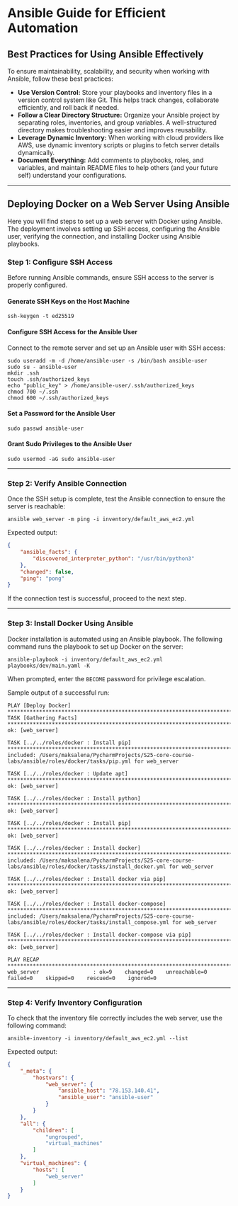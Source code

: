 # Ansible Guide for Efficient Automation

## Best Practices for Using Ansible Effectively

To ensure maintainability, scalability, and security when working with Ansible, follow these best practices:

* **Use Version Control:** Store your playbooks and inventory files in a version control system like Git. This helps track changes, collaborate efficiently, and roll back if needed.
* **Follow a Clear Directory Structure:** Organize your Ansible project by separating roles, inventories, and group variables. A well-structured directory makes troubleshooting easier and improves reusability.
* **Leverage Dynamic Inventory:** When working with cloud providers like AWS, use dynamic inventory scripts or plugins to fetch server details dynamically.
* **Document Everything:** Add comments to playbooks, roles, and variables, and maintain README files to help others (and your future self) understand your configurations.

---

## Deploying Docker on a Web Server Using Ansible

Here you will find steps to set up a web server with Docker using Ansible. The deployment involves setting up SSH access, configuring the Ansible user, verifying the connection, and installing Docker using Ansible playbooks.

### Step 1: Configure SSH Access

Before running Ansible commands, ensure SSH access to the server is properly configured.

#### Generate SSH Keys on the Host Machine

```shell
ssh-keygen -t ed25519
```

#### Configure SSH Access for the Ansible User

Connect to the remote server and set up an Ansible user with SSH access:

```shell
sudo useradd -m -d /home/ansible-user -s /bin/bash ansible-user
sudo su - ansible-user
mkdir .ssh
touch .ssh/authorized_keys
echo "public_key" > /home/ansible-user/.ssh/authorized_keys
chmod 700 ~/.ssh
chmod 600 ~/.ssh/authorized_keys
```

#### Set a Password for the Ansible User

```shell
sudo passwd ansible-user
```

#### Grant Sudo Privileges to the Ansible User

```shell
sudo usermod -aG sudo ansible-user
```

---

### Step 2: Verify Ansible Connection

Once the SSH setup is complete, test the Ansible connection to ensure the server is reachable:

```shell
ansible web_server -m ping -i inventory/default_aws_ec2.yml
```

Expected output:

```json
{
    "ansible_facts": {
        "discovered_interpreter_python": "/usr/bin/python3"
    },
    "changed": false,
    "ping": "pong"
}
```

If the connection test is successful, proceed to the next step.

---

### Step 3: Install Docker Using Ansible

Docker installation is automated using an Ansible playbook. The following command runs the playbook to set up Docker on the server:

```shell
ansible-playbook -i inventory/default_aws_ec2.yml playbooks/dev/main.yaml -K
```

When prompted, enter the `BECOME` password for privilege escalation.

Sample output of a successful run:

```shell
PLAY [Deploy Docker] **************************************************************************************************************************************************
TASK [Gathering Facts] ************************************************************************************************************************************************
ok: [web_server]

TASK [../../roles/docker : Install pip] *******************************************************************************************************************************
included: /Users/maksalena/PycharmProjects/S25-core-course-labs/ansible/roles/docker/tasks/pip.yml for web_server

TASK [../../roles/docker : Update apt] ********************************************************************************************************************************
ok: [web_server]

TASK [../../roles/docker : Install python] ****************************************************************************************************************************
ok: [web_server]

TASK [../../roles/docker : Install pip] *******************************************************************************************************************************
ok: [web_server]

TASK [../../roles/docker : Install docker] ****************************************************************************************************************************
included: /Users/maksalena/PycharmProjects/S25-core-course-labs/ansible/roles/docker/tasks/install_docker.yml for web_server

TASK [../../roles/docker : Install docker via pip] ********************************************************************************************************************
ok: [web_server]

TASK [../../roles/docker : Install docker-compose] ********************************************************************************************************************
included: /Users/maksalena/PycharmProjects/S25-core-course-labs/ansible/roles/docker/tasks/install_compose.yml for web_server

TASK [../../roles/docker : Install docker-compose via pip] ************************************************************************************************************
ok: [web_server]

PLAY RECAP ************************************************************************************************************************************************************
web_server                 : ok=9    changed=0    unreachable=0    failed=0    skipped=0    rescued=0    ignored=0   
```

---

### Step 4: Verify Inventory Configuration

To check that the inventory file correctly includes the web server, use the following command:

```shell
ansible-inventory -i inventory/default_aws_ec2.yml --list
```

Expected output:

```json
{
    "_meta": {
        "hostvars": {
            "web_server": {
                "ansible_host": "78.153.140.41",
                "ansible_user": "ansible-user"
            }
        }
    },
    "all": {
        "children": [
            "ungrouped",
            "virtual_machines"
        ]
    },
    "virtual_machines": {
        "hosts": [
            "web_server"
        ]
    }
}
```
